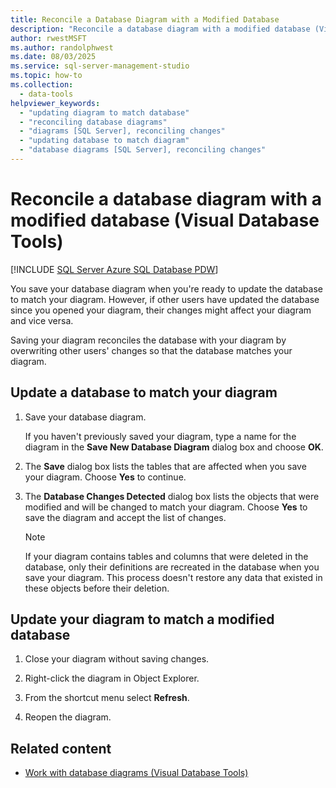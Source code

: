 ```yaml
---
title: Reconcile a Database Diagram with a Modified Database
description: "Reconcile a database diagram with a modified database (Visual Database Tools)"
author: rwestMSFT
ms.author: randolphwest
ms.date: 08/03/2025
ms.service: sql-server-management-studio
ms.topic: how-to
ms.collection:
  - data-tools
helpviewer_keywords:
  - "updating diagram to match database"
  - "reconciling database diagrams"
  - "diagrams [SQL Server], reconciling changes"
  - "updating database to match diagram"
  - "database diagrams [SQL Server], reconciling changes"
---
```

# Reconcile a database diagram with a modified database (Visual Database Tools)

[!INCLUDE [SQL Server Azure SQL Database PDW](../includes/applies-to-version/sql-asdb-asdbmi-pdw.md)]

You save your database diagram when you're ready to update the database to match your diagram. However, if other users have updated the database since you opened your diagram, their changes might affect your diagram and vice versa.

Saving your diagram reconciles the database with your diagram by overwriting other users' changes so that the database matches your diagram.

## Update a database to match your diagram

1. Save your database diagram.

   If you haven't previously saved your diagram, type a name for the diagram in the **Save New Database Diagram** dialog box and choose **OK**.

1. The **Save** dialog box lists the tables that are affected when you save your diagram. Choose **Yes** to continue.

1. The **Database Changes Detected** dialog box lists the objects that were modified and will be changed to match your diagram. Choose **Yes** to save the diagram and accept the list of changes.

   > [!NOTE]  
   > If your diagram contains tables and columns that were deleted in the database, only their definitions are recreated in the database when you save your diagram. This process doesn't restore any data that existed in these objects before their deletion.

## Update your diagram to match a modified database

1. Close your diagram without saving changes.

1. Right-click the diagram in Object Explorer.

1. From the shortcut menu select **Refresh**.

1. Reopen the diagram.

## Related content

- [Work with database diagrams (Visual Database Tools)](work-with-database-diagrams-visual-database-tools.md)
